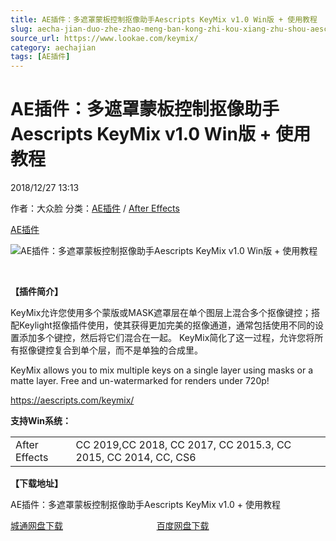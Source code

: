 ```yaml
---
title: AE插件：多遮罩蒙板控制抠像助手Aescripts KeyMix v1.0 Win版 + 使用教程
slug: aecha-jian-duo-zhe-zhao-meng-ban-kong-zhi-kou-xiang-zhu-shou-aescripts-keymix-v1-0-winban-shi-yong-jiao-cheng
source_url: https://www.lookae.com/keymix/
category: aechajian
tags: [AE插件]
---
```

# AE插件：多遮罩蒙板控制抠像助手Aescripts KeyMix v1.0 Win版 + 使用教程

2018/12/27 13:13

作者：大众脸
分类：[AE插件](https://www.lookae.com/after-effects/aechajian/) / [After Effects](https://www.lookae.com/after-effects/)

[AE插件](https://www.lookae.com/tag/ae%e6%8f%92%e4%bb%b6/)

![AE插件：多遮罩蒙板控制抠像助手Aescripts KeyMix v1.0 Win版 + 使用教程](https://www.lookae.com/wp-content/uploads/2018/12/KeyMix.jpg "AE插件：多遮罩蒙板控制抠像助手Aescripts KeyMix v1.0 Win版 + 使用教程-LookAE.com")

﻿

**【插件简介】**

KeyMix允许您使用多个蒙版或MASK遮罩层在单个图层上混合多个抠像键控；搭配Keylight抠像插件使用，使其获得更加完美的抠像通道，通常包括使用不同的设置添加多个键控，然后将它们混合在一起。 KeyMix简化了这一过程，允许您将所有抠像键控复合到单个层，而不是单独的合成里。

KeyMix allows you to mix multiple keys on a single layer using masks or a matte layer. Free and un-watermarked for renders under 720p!

https://aescripts.com/keymix/

**支持Win系统：**

|  |  |
| --- | --- |
| After Effects | CC 2019,CC 2018, CC 2017, CC 2015.3, CC 2015, CC 2014, CC, CS6 |

**【下载地址】**

AE插件：多遮罩蒙板控制抠像助手Aescripts KeyMix v1.0 + 使用教程

[城通网盘下载](https://lookae.ctfile.com/fs/680462-327640396)                                      [百度网盘下载](https://pan.baidu.com/s/1fFtaSJmpYC8IE_f_1003rg)
